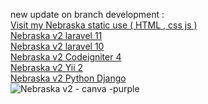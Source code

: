 new update on branch development :
<br>
[Visit my Nebraska static use ( HTML , css js )](https://www.nebraskav2.sulaslansetiawan.cfd)
<br>
[Nebraska v2 laravel 11](https://github.com/aslan-asilon31/nebraska_v2_laravel11)
<br>
[Nebraska v2 laravel 10](https://github.com/aslan-asilon31/nebraska_laravel10)
<br>
[Nebraska v2 Codeigniter 4](https://github.com/aslan-asilon31/nebraska_v2_codeigniter4)
<br>
[Nebraska v2 Yii 2](https://github.com/aslan-asilon31/nebraska_v2_yii2)
<br>
[Nebraska v2 Python Django](https://github.com/aslan-asilon33/nebraska_v2_django.git)
<br>
![Nebraska v2 - canva -purple](https://github.com/aslan-asilon31/nebraska_v2_laravel11/assets/116990574/410548e7-6326-49a0-bb57-c47cc2ee69ad)


